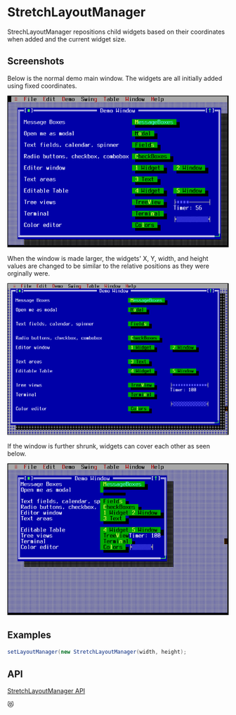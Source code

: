 StretchLayoutManager
====================

StrechLayoutManager repositions child widgets based on their
coordinates when added and the current widget size.

Screenshots
-----------

Below is the normal demo main window.  The widgets are all initially
added using fixed coordinates.

![stretchlayout_1](uploads/65bbcea57b8323469e1af03e80c525d4/stretchlayout_1.png)

When the window is made larger, the widgets' X, Y, width, and height
values are changed to be similar to the relative positions as they
were orginally were.

![stretchlayout_2](uploads/a0e16686e9118b798de488a9f02fbb92/stretchlayout_2.png)

If the window is further shrunk, widgets can cover each other as seen
below.

![stretchlayout_3](uploads/33f2e8c04557983420a86759a3f7f304/stretchlayout_3.png)

Examples
--------

```Java
setLayoutManager(new StretchLayoutManager(width, height);
```

API
---

[StretchLayoutManager API](https://jexer.sourceforge.io/apidocs/api/jexer/layout/StretchLayoutManager.html)

😻
